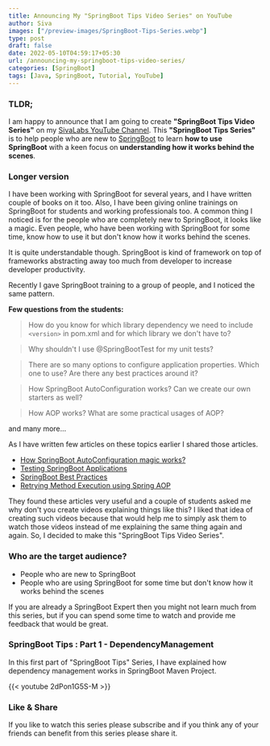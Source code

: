 ```yaml
---
title: Announcing My "SpringBoot Tips Video Series" on YouTube
author: Siva
images: ["/preview-images/SpringBoot-Tips-Series.webp"]
type: post
draft: false
date: 2022-05-10T04:59:17+05:30
url: /announcing-my-springboot-tips-video-series/
categories: [SpringBoot]
tags: [Java, SpringBoot, Tutorial, YouTube]
---
```


### TLDR;
I am happy to announce that I am going to create **"SpringBoot Tips Video Series"** on my [SivaLabs YouTube Channel](https://www.youtube.com/c/SivaLabs).
This **"SpringBoot Tips Series"** is to help people who are new to [SpringBoot](https://spring.io) to learn **how to use SpringBoot** 
with a keen focus on **understanding how it works behind the scenes**.

### Longer version
I have been working with SpringBoot for several years, and I have written couple of books on it too.
Also, I have been giving online trainings on SpringBoot for students and working professionals too.
A common thing I noticed is for the people who are completely new to SpringBoot, it looks like a magic.
Even people, who have been working with SpringBoot for some time, know how to use it but don't know how it works behind the scenes.

It is quite understandable though. SpringBoot is kind of framework on top of frameworks 
abstracting away too much from developer to increase developer productivity.

Recently I gave SpringBoot training to a group of people, and I noticed the same pattern.

**Few questions from the students:**

> How do you know for which library dependency we need to include `<version>` in pom.xml and for which library we don't have to?

> Why shouldn't I use @SpringBootTest for my unit tests?

> There are so many options to configure application properties. Which one to use? Are there any best practices around it?

> How SpringBoot AutoConfiguration works? Can we create our own starters as well?

> How AOP works? What are some practical usages of AOP?

and many more...

As I have written few articles on these topics earlier I shared those articles.

* [How SpringBoot AutoConfiguration magic works?](https://www.sivalabs.in/how-springboot-autoconfiguration-magic/)
* [Testing SpringBoot Applications](https://www.sivalabs.in/spring-boot-testing/)
* [SpringBoot Best Practices](https://www.sivalabs.in/spring-boot-best-practices/)
* [Retrying Method Execution using Spring AOP](https://www.sivalabs.in/retrying-method-execution-using-spring-aop/)

They found these articles very useful and a couple of students asked me why don't you create videos explaining things like this?
I liked that idea of creating such videos because that would help me to simply ask them to watch those videos instead of me explaining the same thing again and again.
So, I decided to make this "SpringBoot Tips Video Series".

### Who are the target audience?
* People who are new to SpringBoot
* People who are using SpringBoot for some time but don't know how it works behind the scenes

If you are already a SpringBoot Expert then you might not learn much from this series, 
but if you can spend some time to watch and provide me feedback that would be great.

### SpringBoot Tips : Part 1 - DependencyManagement
In this first part of "SpringBoot Tips" Series, I have explained how dependency management works in SpringBoot Maven Project.

{{< youtube 2dPon1G5S-M >}}

### Like & Share
If you like to watch this series please subscribe and if you think any of your friends can benefit from this series please share it.
